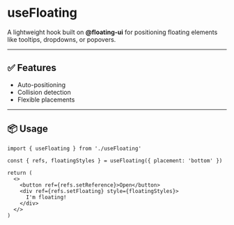 # useFloating

A lightweight hook built on **@floating-ui** for positioning floating elements like tooltips, dropdowns, or popovers.

---

## ✅ Features

- Auto-positioning
- Collision detection
- Flexible placements

---

## 📦 Usage

```
import { useFloating } from './useFloating'

const { refs, floatingStyles } = useFloating({ placement: 'bottom' })

return (
  <>
    <button ref={refs.setReference}>Open</button>
    <div ref={refs.setFloating} style={floatingStyles}>
      I'm floating!
    </div>
  </>
)
```
